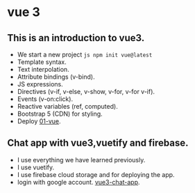 # vue 3

<h2>This is an introduction to vue3.</h2>

- We start a new project
``js
npm init vue@latest
``
- Template syntax.
- Text interpolation.
- Attribute bindings (v-bind).
- JS expressions.
- Directives (v-if, v-else, v-show, v-for, v-for v-if).
- Events (v-on:click).
- Reactive variables (ref, computed).
- Bootstrap 5 (CDN) for styling.
- Deploy
[01-vue](https://contador-reactivo-vue3.netlify.app/).

<h2>Chat app with vue3,vuetify and firebase.</h2>

- I use everything we have learned previously.
- I use vuetify.
- I use firebase cloud storage and for deploying the app.
- login with google account.
[vue3-chat-app](https://chatvuetify-81325.web.app/).
